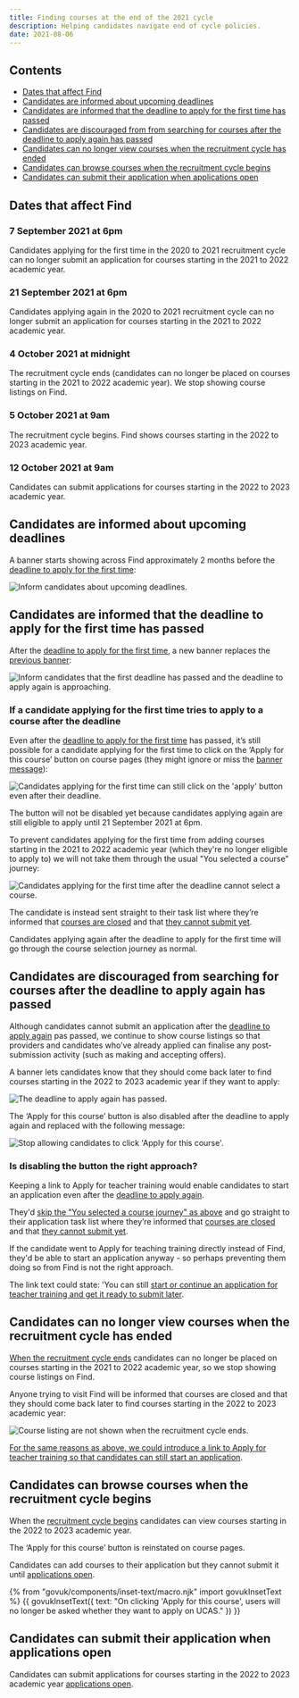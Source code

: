 ```yaml
---
title: Finding courses at the end of the 2021 cycle
description: Helping candidates navigate end of cycle policies.
date: 2021-08-06
---
```


## Contents

* [Dates that affect Find](/find-teacher-training/changes-to-find-at-the-end-of-2021-cycle/#dates-that-affect-find)
* [Candidates are informed about upcoming deadlines](/find-teacher-training/changes-to-find-at-the-end-of-2021-cycle/#candidates-are-informed-about-upcoming-deadlines)
* [Candidates are informed that the deadline to apply for the first time has passed](/find-teacher-training/changes-to-find-at-the-end-of-2021-cycle/#candidates-are-informed-that-the-deadline-to-apply-for-the-first-time-has-passed)
* [Candidates are discouraged from from searching for courses after the deadline to apply again has passed](/find-teacher-training/changes-to-find-at-the-end-of-2021-cycle/#candidates-are-discouraged-from-searching-for-courses-after-the-deadline-to-apply-again-has-passed)
* [Candidates can no longer view courses when the recruitment cycle has ended](/find-teacher-training/changes-to-find-at-the-end-of-2021-cycle/#candidates-can-no-longer-view-courses-when-the-recruitment-cycle-has-ended)
* [Candidates can browse courses when the recruitment cycle begins](/find-teacher-training/changes-to-find-at-the-end-of-2021-cycle/#candidates-can-browse-courses-when-the-recruitment-cycle-begins)
* [Candidates can submit their application when applications open](/find-teacher-training/changes-to-find-at-the-end-of-2021-cycle/#candidates-can-submit-their-application-when-applications-open)

## Dates that affect Find

### 7 September 2021 at 6pm

Candidates applying for the first time in the 2020 to 2021 recruitment cycle can no longer submit an application for courses starting in the 2021 to 2022 academic year.

### 21 September 2021 at 6pm

Candidates applying again in the 2020 to 2021 recruitment cycle can no longer submit an application for courses starting in the 2021 to 2022 academic year.

### 4 October 2021 at midnight

The recruitment cycle ends (candidates can no longer be placed on courses starting in the 2021 to 2022 academic year). We stop showing course listings on Find.

### 5 October 2021 at 9am

The recruitment cycle begins. Find shows courses starting in the 2022 to 2023 academic year.

### 12 October 2021 at 9am

Candidates can submit applications for courses starting in the 2022 to 2023 academic year.

## Candidates are informed about upcoming deadlines

A banner starts showing across Find approximately 2 months before the [deadline to apply for the first time](/find-teacher-training/changes-to-find-at-the-end-of-2021-cycle/#7-september-2021-at-6pm):

![Inform candidates about upcoming deadlines.](upcoming-deadlines-notice.png)

## Candidates are informed that the deadline to apply for the first time has passed

After the [deadline to apply for the first time](/find-teacher-training/changes-to-find-at-the-end-of-2021-cycle/#7-september-2021-at-6pm), a new banner replaces the [previous banner](/find-teacher-training/changes-to-find-at-the-end-of-2021-cycle/#candidates-are-informed-about-upcoming-deadlines):

![Inform candidates that the first deadline has passed and the deadline to apply again is approaching.](first-deadline-passed.png)

### If a candidate applying for the first time tries to apply to a course after the deadline

Even after the [deadline to apply for the first time](/find-teacher-training/changes-to-find-at-the-end-of-2021-cycle/#7-september-2021-at-6pm) has passed, it’s still possible for a candidate applying for the first time to click on the ‘Apply for this course’ button on course pages (they might ignore or miss the [banner message](/find-teacher-training/changes-to-find-at-the-end-of-2021-cycle/#candidates-are-informed-that-the-deadline-to-apply-for-the-first-time-has-passed)):

![Candidates applying for the first time can still click on the 'apply' button even after their deadline.](apply-for-this-course-button.png)

The button will not be disabled yet because candidates applying again are still eligible to apply until 21 September 2021 at 6pm.

To prevent candidates applying for the first time from adding courses starting in the 2021 to 2022 academic year (which they're no longer eligible to apply to) we will not take them through the usual "You selected a course" journey:

![Candidates applying for the first time after the deadline cannot select a course.](select-course-journey.png)

The candidate is instead sent straight to their task list where they’re informed that [courses are closed](/apply-for-teacher-training/end-of-cycle-2021/#if-they-carry-over-before-find-reopens%2C-they-cannot-find-courses) and that [they cannot submit yet](/apply-for-teacher-training/end-of-cycle-2021/#if-they-carry-over-before-apply-reopens%2C-they-cannot-submit).

Candidates applying again after the deadline to apply for the first time will go through the course selection journey as normal.

## Candidates are discouraged from searching for courses after the deadline to apply again has passed

Although candidates cannot submit an application after the [deadline to apply again](/find-teacher-training/changes-to-find-at-the-end-of-2021-cycle/#21-september-2021-at-6pm) pas passed, we continue to show course listings so that providers and candidates who’ve already applied can finalise any post-submission activity (such as making and accepting offers).

A banner lets candidates know that they should come back later to find courses starting in the 2022 to 2023 academic year if they want to apply:

![The deadline to apply again has passed.](no-longer-possible-to-apply.png)

The ‘Apply for this course’ button is also disabled after the deadline to apply again and replaced with the following message:

![Stop allowing candidates to click 'Apply for this course'.](apply-button-disabled.png)

### Is disabling the button the right approach?

Keeping a link to Apply for teacher training would enable candidates to start an application even after the [deadline to apply again](/find-teacher-training/changes-to-find-at-the-end-of-2021-cycle/#21-september-2021-at-6pm).

They'd [skip the "You selected a course journey" as above](/find-teacher-training/changes-to-find-at-the-end-of-2021-cycle/#if-a-candidate-applying-for-the-first-time-tries-to-apply-to-a-course-after-the-deadline) and go straight to their application task list where they’re informed that [courses are closed](/apply-for-teacher-training/end-of-cycle-2021/#if-they-carry-over-before-find-reopens%2C-they-cannot-find-courses) and that [they cannot submit yet](/apply-for-teacher-training/end-of-cycle-2021/#if-they-carry-over-before-apply-reopens%2C-they-cannot-submit).

If the candidate went to Apply for teaching training directly instead of Find, they'd be able to start an application anyway - so perhaps preventing them doing so from Find is not the right approach.

The link text could state: 'You can still [start or continue an application for teacher training and get it ready to submit later](https://www.gov.uk/apply-for-teacher-training).

## Candidates can no longer view courses when the recruitment cycle has ended

[When the recruitment cycle ends](/find-teacher-training/changes-to-find-at-the-end-of-2021-cycle/#4-october-2021-at-midnight) candidates can no longer be placed on courses starting in the 2021 to 2022 academic year, so we stop showing course listings on Find.

Anyone trying to visit Find will be informed that courses are closed and that they should come back later to find courses starting in the 2022 to 2023 academic year:

![Course listing are not shown when the recruitment cycle ends.](cannot-view-courses.png)

[For the same reasons as above, we could introduce a link to Apply for teacher training so that candidates can still start an application](/find-teacher-training/changes-to-find-at-the-end-of-2021-cycle/#is-disabling-the-button-the-right-approach%3F).

## Candidates can browse courses when the recruitment cycle begins

When the [recruitment cycle begins](/find-teacher-training/changes-to-find-at-the-end-of-2021-cycle/#5-october-2021-at-9am) candidates can view courses starting in the 2022 to 2023 academic year.

The ‘Apply for this course’ button is reinstated on course pages.

Candidates can add courses to their application but they cannot submit it until [applications open](/find-teacher-training/changes-to-find-at-the-end-of-2021-cycle/#12-october-2021-at-9am).

{% from "govuk/components/inset-text/macro.njk" import govukInsetText %}
{{ govukInsetText({
  text: "On clicking 'Apply for this course', users will no longer be asked whether they want to apply on UCAS."
}) }}

## Candidates can submit their application when applications open

Candidates can submit applications for courses starting in the 2022 to 2023 academic year [applications open](/find-teacher-training/changes-to-find-at-the-end-of-2021-cycle/#12-october-2021-at-9am).
